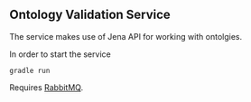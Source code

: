 ## Ontology Validation Service

The service makes use of Jena API for working with ontolgies.

In order to start the service
```
gradle run
```

Requires [RabbitMQ](https://www.rabbitmq.com).